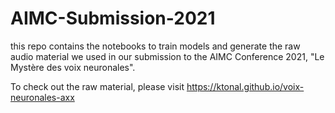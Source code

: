 # AIMC-Submission-2021

this repo contains the notebooks to train models and generate the raw audio material we used in our submission
to the AIMC Conference 2021, "Le Mystère des voix neuronales".

To check out the raw material, please visit https://ktonal.github.io/voix-neuronales-axx
